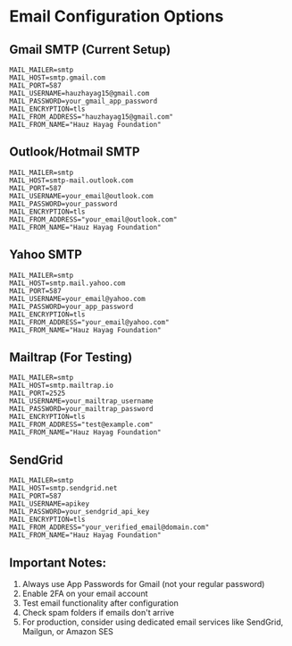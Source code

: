 # Email Configuration Options

## Gmail SMTP (Current Setup)
```env
MAIL_MAILER=smtp
MAIL_HOST=smtp.gmail.com
MAIL_PORT=587
MAIL_USERNAME=hauzhayag15@gmail.com
MAIL_PASSWORD=your_gmail_app_password
MAIL_ENCRYPTION=tls
MAIL_FROM_ADDRESS="hauzhayag15@gmail.com"
MAIL_FROM_NAME="Hauz Hayag Foundation"
```

## Outlook/Hotmail SMTP
```env
MAIL_MAILER=smtp
MAIL_HOST=smtp-mail.outlook.com
MAIL_PORT=587
MAIL_USERNAME=your_email@outlook.com
MAIL_PASSWORD=your_password
MAIL_ENCRYPTION=tls
MAIL_FROM_ADDRESS="your_email@outlook.com"
MAIL_FROM_NAME="Hauz Hayag Foundation"
```

## Yahoo SMTP
```env
MAIL_MAILER=smtp
MAIL_HOST=smtp.mail.yahoo.com
MAIL_PORT=587
MAIL_USERNAME=your_email@yahoo.com
MAIL_PASSWORD=your_app_password
MAIL_ENCRYPTION=tls
MAIL_FROM_ADDRESS="your_email@yahoo.com"
MAIL_FROM_NAME="Hauz Hayag Foundation"
```

## Mailtrap (For Testing)
```env
MAIL_MAILER=smtp
MAIL_HOST=smtp.mailtrap.io
MAIL_PORT=2525
MAIL_USERNAME=your_mailtrap_username
MAIL_PASSWORD=your_mailtrap_password
MAIL_ENCRYPTION=tls
MAIL_FROM_ADDRESS="test@example.com"
MAIL_FROM_NAME="Hauz Hayag Foundation"
```

## SendGrid
```env
MAIL_MAILER=smtp
MAIL_HOST=smtp.sendgrid.net
MAIL_PORT=587
MAIL_USERNAME=apikey
MAIL_PASSWORD=your_sendgrid_api_key
MAIL_ENCRYPTION=tls
MAIL_FROM_ADDRESS="your_verified_email@domain.com"
MAIL_FROM_NAME="Hauz Hayag Foundation"
```

## Important Notes:
1. Always use App Passwords for Gmail (not your regular password)
2. Enable 2FA on your email account
3. Test email functionality after configuration
4. Check spam folders if emails don't arrive
5. For production, consider using dedicated email services like SendGrid, Mailgun, or Amazon SES
